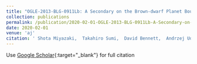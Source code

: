 ```yaml
---
title: "OGLE-2013-BLG-0911Lb: A Secondary on the Brown-dwarf Planet Boundary around an M Dwarf"
collection: publications
permalink: /publication/2020-02-01-OGLE-2013-BLG-0911Lb-A-Secondary-on-the-Brown-dwarf-Planet-Boundary-around-an-M-Dwarf
date: 2020-02-01
venue: 'aj'
citation: ' Shota Miyazaki,  Takahiro Sumi,  David Bennett,  Andrzej Udalski,  Yossi Shvartzvald,  Rachel Street,  Valerio Bozza,  Jennifer Yee,  Ian Bond,  Nicholas Rattenbury,  Naoki Koshimoto,  Daisuke Suzuki,  Akihiko Fukui,  F. Abe,  A. Bhattacharya,  R. Barry,  M. Donachie,  H. Fujii,  Y. Hirao,  Y. Itow,  Y. Kamei,  I. Kondo,  M. Li,  C. Ling,  Y. Matsubara,  T. Matsuo,  Y. Muraki,  M. Nagakane,  K. Ohnishi,  C. Ranc,  T. Saito,  A. Sharan,  H. Shibai,  H. Suematsu,  D. Sullivan,  P. Tristram,  T. Yamakawa,  A. Yonehara,  J. Skowron,  R. Poleski,  P. Mróz,  M. Szymański,  I. Soszyński,  P. Pietrukowicz,  S. KozŁowski,  K. Ulaczyk,  Ł. Wyrzykowski,  Matan Friedmann,  Shai Kaspi,  Dan Maoz,  M. Albrow,  G. Christie,  D. DePoy,  A. Gal-Yam,  A. Gould,  C. Lee,  I. Manulis,  J. McCormick,  T. Natusch,  H. Ngan,  R. Pogge,  I. Porritt,  Y. Tsapras,  E. Bachelet,  M. Hundertmark,  M. Dominik,  D. Bramich,  A. Cassan,  R. Jaimes,  K. Horne,  R. Schmidt,  C. Snodgrass,  J. Wambsganss,  I. Steele,  J. Menzies,  S. Mao,  U. Jørgensen,  M. Burgdorf,  S. Ciceri,  S. Novati,  G. D&apos;Ago,  D. Evans,  T. Hinse,  N. Kains,  E. Kerins,  H. Korhonen,  L. Mancini,  A. Popovas,  M. Rabus,  S. Rahvar,  G. Scarpetta,  J. Skottfelt,  J. Southworth,  G. D&apos;Ago,  N. Peixinho,  P. Verma, &quot;OGLE-2013-BLG-0911Lb: A Secondary on the Brown-dwarf Planet Boundary around an M Dwarf.&quot; aj, 2020.'
---
```

Use [Google Scholar](https://scholar.google.com/scholar?q=OGLE+2013+BLG+0911Lb:+A+Secondary+on+the+Brown+dwarf+Planet+Boundary+around+an+M+Dwarf){:target="_blank"} for full citation